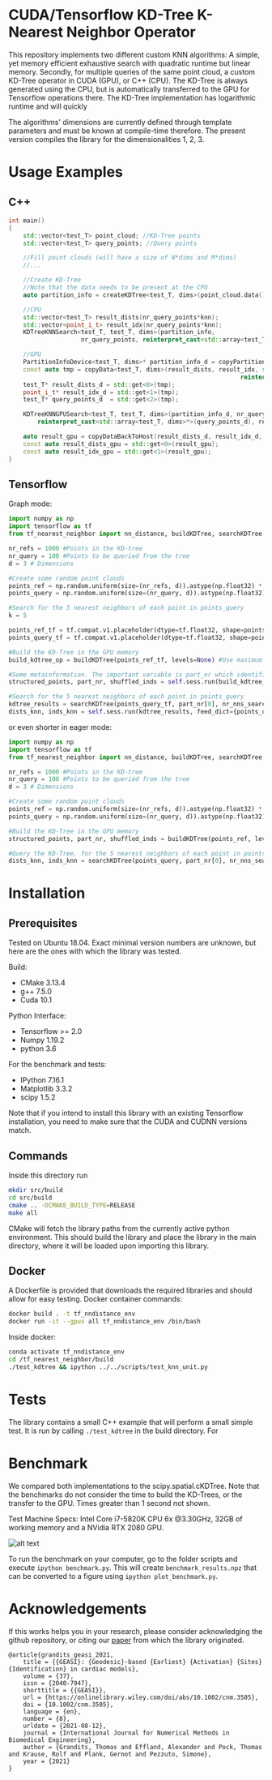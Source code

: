 # CUDA/Tensorflow KD-Tree K-Nearest Neighbor Operator
This repository implements two different custom KNN algorithms: A simple, yet memory efficient exhaustive search with quadratic runtime but linear memory. 
Secondly, for multiple queries of the same point cloud, a custom KD-Tree operator in CUDA (GPU), or C++ (CPU). The KD-Tree is always generated using the CPU, but is automatically transferred to the GPU for Tensorflow operations there. The KD-Tree implementation has logarithmic runtime and will quickly

The algorithms' dimensions are currently defined through template parameters and must be known at compile-time therefore. The present version compiles the library for the dimensionalities 1, 2, 3.

# Usage Examples

C++
---------
```cpp
int main()
{
    std::vector<test_T> point_cloud; //KD-Tree points
    std::vector<test_T> query_points; //Query points

    //Fill point clouds (will have a size of N*dims and M*dims)
    //...

    //Create KD-Tree
    //Note that the data needs to be present at the CPU
    auto partition_info = createKDTree<test_T, dims>(point_cloud.data(), nr_points, levels);

    //CPU
    std::vector<test_T> result_dists(nr_query_points*knn);
    std::vector<point_i_t> result_idx(nr_query_points*knn);
    KDTreeKNNSearch<test_T, test_T, dims>(partition_info, 
                    nr_query_points, reinterpret_cast<std::array<test_T, dims>*>(query_points.data()), result_dists.data(), result_idx.data(), knn, levels);

    //GPU
    PartitionInfoDevice<test_T, dims>* partition_info_d = copyPartitionToGPU<test_T, dims>(partition_info);
    const auto tmp = copyData<test_T, dims>(result_dists, result_idx, std::vector<std::array<test_T, dims>>(reinterpret_cast<std::array<test_T, dims>*>(query_points.data()), 
                                                                reinterpret_cast<std::array<test_T, dims>*>(query_points.data()) + query_points.size() / dims));
    test_T* result_dists_d = std::get<0>(tmp);
    point_i_t* result_idx_d = std::get<1>(tmp);
    test_T* query_points_d  = std::get<2>(tmp);

    KDTreeKNNGPUSearch<test_T, test_T, dims>(partition_info_d, nr_query_points, 
        reinterpret_cast<std::array<test_T, dims>*>(query_points_d), result_dists_d, result_idx_d, knn, levels);

    auto result_gpu = copyDataBackToHost(result_dists_d, result_idx_d, nr_query_points, knn);
    const auto result_dists_gpu = std::get<0>(result_gpu);
    const auto result_idx_gpu = std::get<1>(result_gpu);
}
```

Tensorflow
----------
Graph mode:
```python
import numpy as np
import tensorflow as tf
from tf_nearest_neighbor import nn_distance, buildKDTree, searchKDTree

nr_refs = 1000 #Points in the KD-tree
nr_query = 100 #Points to be queried from the tree
d = 3 # Dimensions

#Create some random point clouds
points_ref = np.random.uniform(size=(nr_refs, d)).astype(np.float32) * 1e3
points_query = np.random.uniform(size=(nr_query, d)).astype(np.float32) * 1e3

#Search for the 5 nearest neighbors of each point in points_query
k = 5

points_ref_tf = tf.compat.v1.placeholder(dtype=tf.float32, shape=points_ref.shape)
points_query_tf = tf.compat.v1.placeholder(dtype=tf.float32, shape=points_query.shape)

#Build the KD-Tree in the GPU memory
build_kdtree_op = buildKDTree(points_ref_tf, levels=None) #Use maximum available levels

#Some metainformation. The important variable is part_nr which identifies the tree
structured_points, part_nr, shuffled_inds = self.sess.run(build_kdtree_op, feed_dict={points_ref_tf: points_ref})

#Search for the 5 nearest neighbors of each point in points_query
kdtree_results = searchKDTree(points_query_tf, part_nr[0], nr_nns_searches=k, shuffled_inds=shuffled_inds.astype(np.int32))
dists_knn, inds_knn = self.sess.run(kdtree_results, feed_dict={points_query_tf: points_query})
```

or even shorter in eager mode:
```python
import numpy as np
import tensorflow as tf
from tf_nearest_neighbor import nn_distance, buildKDTree, searchKDTree

nr_refs = 1000 #Points in the KD-tree
nr_query = 100 #Points to be queried from the tree
d = 3 # Dimensions

#Create some random point clouds
points_ref = np.random.uniform(size=(nr_refs, d)).astype(np.float32) * 1e3
points_query = np.random.uniform(size=(nr_query, d)).astype(np.float32) * 1e3

#Build the KD-Tree in the GPU memory
structured_points, part_nr, shuffled_inds = buildKDTree(points_ref, levels=None) #Use maximum available levels

#Query the KD-Tree, for the 5 nearest neighbors of each point in points_query
dists_knn, inds_knn = searchKDTree(points_query, part_nr[0], nr_nns_searches=5, shuffled_inds=shuffled_inds)
```

# Installation

Prerequisites
-------------
Tested on Ubuntu 18.04. Exact minimal version numbers are unknown, but here are the ones with which the library was tested.

Build:
- CMake 3.13.4
- g++ 7.5.0
- Cuda 10.1

Python Interface:
- Tensorflow >= 2.0
- Numpy 1.19.2
- python 3.6

For the benchmark and tests:
- IPython 7.16.1
- Matplotlib 3.3.2
- scipy 1.5.2

Note that if you intend to install this library with an existing Tensorflow installation, you need to make sure that the CUDA
and CUDNN versions match.

Commands
--------
Inside this directory run

```bash
mkdir src/build
cd src/build
cmake .. -DCMAKE_BUILD_TYPE=RELEASE
make all
```
CMake will fetch the library paths from the currently active python environment. This should build the library and place the library in the main directory, where it will be loaded upon importing this library.

Docker
------
A Dockerfile is provided that downloads the required libraries and should allow for easy testing.
Docker container commands:
```bash
docker build . -t tf_nndistance_env
docker run -it --gpus all tf_nndistance_env /bin/bash
```

Inside docker:
```bash
conda activate tf_nndistance_env
cd /tf_nearest_neighbor/build
./test_kdtree && ipython ../../scripts/test_knn_unit.py
```

# Tests
The library contains a small C++ example that will perform a small simple test. It is run by calling `./test_kdtree` in the build directory. For 

# Benchmark

We compared both implementations to the scipy.spatial.cKDTree. Note that the benchmarks do not consider the time to build the KD-Trees, or the transfer to the GPU. Times greater than 1 second not shown.

Test Machine Specs: Intel Core i7-5820K CPU 6x @3.30GHz, 32GB of working memory and a NVidia RTX 2080 GPU.

![alt text](benchmark.png "Benchmark")

To run the benchmark on your computer, go to the folder scripts and execute `ipython benchmark.py`. This will create `benchmark_results.npz` that can be converted to a figure using `ipython plot_benchmark.py`.

# Acknowledgements

If this works helps you in your research, please consider acknowledging the github repository, or citing our [paper](https://arxiv.org/abs/2102.09962) from which the library originated.

```
@article{grandits_geasi_2021,
	title = {{GEASI}: {Geodesic}-based {Earliest} {Activation} {Sites} {Identification} in cardiac models},
	volume = {37},
	issn = {2040-7947},
	shorttitle = {{GEASI}},
	url = {https://onlinelibrary.wiley.com/doi/abs/10.1002/cnm.3505},
	doi = {10.1002/cnm.3505},
	language = {en},
	number = {8},
	urldate = {2021-08-12},
	journal = {International Journal for Numerical Methods in Biomedical Engineering},
	author = {Grandits, Thomas and Effland, Alexander and Pock, Thomas and Krause, Rolf and Plank, Gernot and Pezzuto, Simone},
	year = {2021}
}
```

